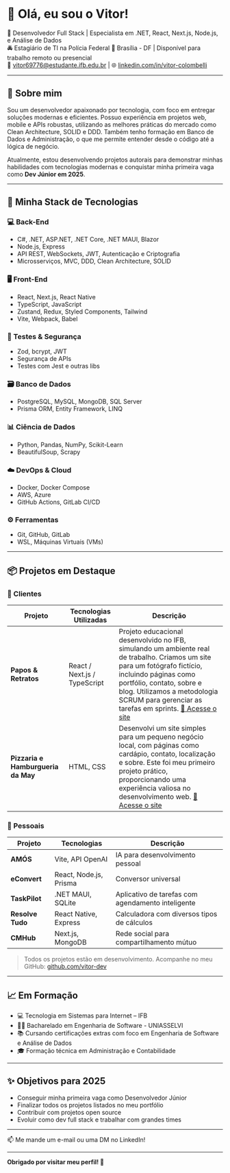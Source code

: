 # 👋 Olá, eu sou o Vitor!

🎯 Desenvolvedor Full Stack | Especialista em .NET, React, Next.js, Node.js, e Análise de Dados  
🚔 Estagiário de TI na Polícia Federal
📍 Brasília - DF | Disponível para trabalho remoto ou presencial  
📧 vitor69776@estudante.ifb.edu.br | 🌐 [linkedin.com/in/vitor-colombelli](https://linkedin.com/in/vitor-colombelli)  

---

## 🚀 Sobre mim

Sou um desenvolvedor apaixonado por tecnologia, com foco em entregar soluções modernas e eficientes. Possuo experiência em projetos web, mobile e APIs robustas, utilizando as melhores práticas do mercado como Clean Architecture, SOLID e DDD. Também tenho formação em Banco de Dados e Administração, o que me permite entender desde o código até a lógica de negócio.

Atualmente, estou desenvolvendo projetos autorais para demonstrar minhas habilidades com tecnologias modernas e conquistar minha primeira vaga como **Dev Júnior em 2025**.

---

## 🧠 Minha Stack de Tecnologias

### 💻 Back-End
- C#, .NET, ASP.NET, .NET Core, .NET MAUI, Blazor
- Node.js, Express
- API REST, WebSockets, JWT, Autenticação e Criptografia
- Microsserviços, MVC, DDD, Clean Architecture, SOLID

### 🖥️ Front-End
- React, Next.js, React Native
- TypeScript, JavaScript
- Zustand, Redux, Styled Components, Tailwind
- Vite, Webpack, Babel

### 🧪 Testes & Segurança
- Zod, bcrypt, JWT
- Segurança de APIs
- Testes com Jest e outras libs

### 🗃️ Banco de Dados
- PostgreSQL, MySQL, MongoDB, SQL Server
- Prisma ORM, Entity Framework, LINQ

### 📊 Ciência de Dados
- Python, Pandas, NumPy, Scikit-Learn
- BeautifulSoup, Scrapy

### ☁️ DevOps & Cloud
- Docker, Docker Compose
- AWS, Azure
- GitHub Actions, GitLab CI/CD

### ⚙️ Ferramentas
- Git, GitHub, GitLab
- WSL, Máquinas Virtuais (VMs)

---

## 📦 Projetos em Destaque

### 💪 Clientes

| Projeto                         | Tecnologias Utilizadas | Descrição                                                                                                                                                                                                                   |
|---------------------------------|------------------------|-------------------------------------------------------------------------------------------------------------------------------------------------------------------------------------------------------------------------------|
| **Papos & Retratos**            | React / Next.js / TypeScript  | Projeto educacional desenvolvido no IFB, simulando um ambiente real de trabalho. Criamos um site para um fotógrafo fictício, incluindo páginas como portfólio, contato, sobre e blog. Utilizamos a metodologia SCRUM para gerenciar as tarefas em sprints. [🔗 Acesse o site](https://papos-e-retratos.vercel.app) |
| **Pizzaria e Hamburgueria da May** | HTML, CSS              | Desenvolvi um site simples para um pequeno negócio local, com páginas como cardápio, contato, localização e sobre. Este foi meu primeiro projeto prático, proporcionando uma experiência valiosa no desenvolvimento web. [🔗 Acesse o site](https://vitorxzspes.github.io/Pizzaria-e-Hamburgueria-da-May) |


### 🧬 Pessoais

| Projeto | Tecnologias | Descrição |
|--------|--------------|-----------|
| **AMÓS** | Vite, API OpenAI | IA para desenvolvimento pessoal |
| **eConvert** | React, Node.js, Prisma | Conversor universal |
| **TaskPilot** | .NET MAUI, SQLite | Aplicativo de tarefas com agendamento inteligente |
| **Resolve Tudo** | React Native, Express | Calculadora com diversos tipos de cálculos |
| **CMHub** | Next.js, MongoDB | Rede social para compartilhamento mútuo |

> Todos os projetos estão em desenvolvimento. Acompanhe no meu GitHub: [github.com/vitor-dev](https://github.com/vitor-dev)

---

## 📈 Em Formação

- 💻 Tecnologia em Sistemas para Internet – IFB
- 🧑‍🔬 Bacharelado em Engenharia de Software - UNIASSELVI  
- 📚 Cursando certificações extras com foco em Engenharia de Software e Análise de Dados  
- 🎓 Formação técnica em Administração e Contabilidade  

---

## ✨ Objetivos para 2025

- Conseguir minha primeira vaga como Desenvolvedor Júnior
- Finalizar todos os projetos listados no meu portfólio
- Contribuir com projetos open source
- Evoluir como dev full stack e trabalhar com grandes times

---

📫 Me mande um e-mail ou uma DM no LinkedIn!

---

**Obrigado por visitar meu perfil! 🚀**
